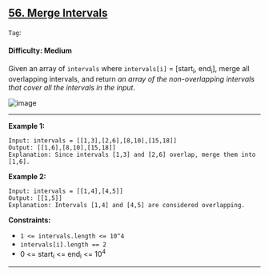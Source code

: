 ## [56. Merge Intervals](https://leetcode.com/problems/merge-intervals/?envType=study-plan&id=level-2)

```Tag```:

#### Difficulty: Medium

Given an array of ```intervals``` where ```intervals[i]``` = [start<sub>i</sub>, end<sub>i</sub>], merge all overlapping intervals, and return _an array of the non-overlapping intervals that cover all the intervals in the input_.

![image](https://user-images.githubusercontent.com/35042430/226142064-d05d537d-bc61-4e46-b8f2-8b9fa6c69776.png)

---

__Example 1:__
```
Input: intervals = [[1,3],[2,6],[8,10],[15,18]]
Output: [[1,6],[8,10],[15,18]]
Explanation: Since intervals [1,3] and [2,6] overlap, merge them into [1,6].
```

__Example 2:__
```
Input: intervals = [[1,4],[4,5]]
Output: [[1,5]]
Explanation: Intervals [1,4] and [4,5] are considered overlapping.
```

__Constraints:__

- ```1 <= intervals.length <= 10^4```
- ```intervals[i].length == 2```
- 0 <= start<sub>i</sub> <= end<sub>i</sub> <= 10<sup>4</sup>

---

